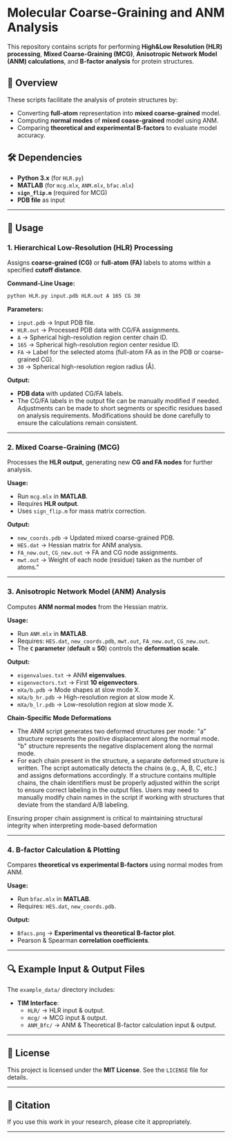 # Molecular Coarse-Graining and ANM Analysis

This repository contains scripts for performing **High&Low Resolution (HLR) processing**, **Mixed Coarse-Graining (MCG)**, **Anisotropic Network Model (ANM) calculations**, and **B-factor analysis** for protein structures.

## 📌 Overview
These scripts facilitate the analysis of protein structures by:
- Converting **full-atom** representation into **mixed coarse-grained** model.
- Computing **normal modes** of **mixed coase-grained** model using ANM.
- Comparing **theoretical and experimental B-factors** to evaluate model accuracy.

## 🛠 Dependencies
- **Python 3.x** (for `HLR.py`)
- **MATLAB** (for `mcg.mlx`, `ANM.mlx`, `bfac.mlx`)
- **`sign_flip.m`** (required for MCG)
- **PDB file** as input

---

## 🚀 Usage

### **1️. Hierarchical Low-Resolution (HLR) Processing**
Assigns **coarse-grained (CG)** or **full-atom (FA)** labels to atoms within a specified **cutoff distance**.

**Command-Line Usage:**
```bash
python HLR.py input.pdb HLR.out A 165 CG 30
```
**Parameters:**
- `input.pdb` → Input PDB file.
- `HLR.out` → Processed PDB data with CG/FA assignments.
- `A` → Spherical high-resolution region center chain ID.
- `165` → Spherical high-resolution region center residue ID.
- `FA` → Label for the selected atoms (full-atom FA as in the PDB or coarse-grained CG).
- `30` → Spherical high-resolution region radius (Å).

**Output:**
- **PDB data** with updated CG/FA labels.
- The CG/FA labels in the output file can be manually modified if needed.
    Adjustments can be made to short segments or specific residues based on analysis requirements.
    Modifications should be done carefully to ensure the calculations remain consistent.

---

### **2️. Mixed Coarse-Graining (MCG)**
Processes the **HLR output**, generating new **CG and FA nodes** for further analysis.

**Usage:**
- Run `mcg.mlx` in **MATLAB**.
- Requires **HLR output**.
- Uses `sign_flip.m` for mass matrix correction.

**Output:**
- `new_coords.pdb` → Updated mixed coarse-grained PDB.
- `HES.dat` → Hessian matrix for ANM analysis.
- `FA_new.out`, `CG_new.out` → FA and CG node assignments.
- `mwt.out` → Weight of each node (residue) taken as the number of atoms."

---

### **3️. Anisotropic Network Model (ANM) Analysis**
Computes **ANM normal modes** from the Hessian matrix.

**Usage:**
- Run `ANM.mlx` in **MATLAB**.
- Requires: `HES.dat`, `new_coords.pdb`, `mwt.out`, `FA_new.out`, `CG_new.out`.
- The **`C` parameter** (**default = 50**) controls the **deformation scale**.

**Output:**
- `eigenvalues.txt` → ANM **eigenvalues**.
- `eigenvectors.txt` → First **10 eigenvectors**.
- `mXa/b.pdb` → Mode shapes at slow mode X.
- `mXa/b_hr.pdb` → High-resolution region at slow mode X.
- `mXa/b_lr.pdb` → Low-resolution region at slow mode X.

**Chain-Specific Mode Deformations**
- The ANM script generates two deformed structures per mode:
    "a" structure represents the positive displacement along the normal mode.
    "b" structure represents the negative displacement along the normal mode.
- For each chain present in the structure, a separate deformed structure is written.
    The script automatically detects the chains (e.g., A, B, C, etc.) and assigns deformations accordingly.
    If a structure contains multiple chains, the chain identifiers must be properly adjusted within the script to ensure correct labeling in the output files.
    Users may need to manually modify chain names in the script if working with structures that deviate from the standard A/B labeling.

Ensuring proper chain assignment is critical to maintaining structural integrity when interpreting mode-based deformation

---

### **4️. B-factor Calculation & Plotting**
Compares **theoretical vs experimental B-factors** using normal modes from ANM.

**Usage:**
- Run `bfac.mlx` in **MATLAB**.
- Requires: `HES.dat`, `new_coords.pdb`.

**Output:**
- `Bfacs.png` → **Experimental vs theoretical B-factor plot**.
- Pearson & Spearman **correlation coefficients**.

---

## 🔍 **Example Input & Output Files**
The `example_data/` directory includes:
- **TIM Interface**:
  - `HLR/` → HLR input & output.
  - `mcg/` → MCG input & output.
  - `ANM_Bfc/` → ANM & Theoretical B-factor calculation input & output.

---

## 📜 **License**
This project is licensed under the **MIT License**. See the `LICENSE` file for details.

---

## 📌 **Citation**
If you use this work in your research, please cite it appropriately.

---



